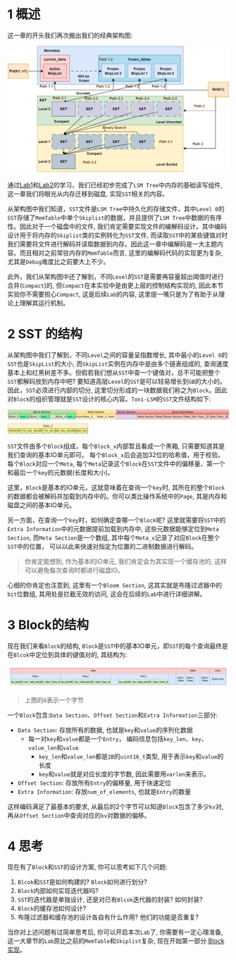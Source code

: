 # 1 概述
这一章的开头我们再次搬出我们的经典架构图:

![Fig 1](../images/intro/toni-lsm-arch.drawio.png)

通过[Lab1](../lab1/lab1-skiplist.md)和[Lab2](../lab2/lab2-memtable.md)的学习，我们已经初步完成了`LSM Tree`中内存的基础读写组件, 这一章我们将眼光从内存迁移到磁盘, 实现`SST`相关的内容。

从架构图中我们知道，`SST`文件是`LSM Tree`中持久化的存储文件，其中`Level 0`的`SST`存储了`MemTable`中单个`Skiplist`的数据，并且提供了`LSM Tree`中数据的有序性。因此对于一个磁盘中的文件, 我们肯定需要实现文件的编解码设计。其中编码设计用于将内存的`Skiplist`类的实例转化为`SST`文件, 而读取`SST`中的某些键值对时我们需要将文件进行解码并读取数据到内存。因此这一章中编解码是一大主题内容。而且相对之前常驻内存的`MemTable`而言, 这里的编解码代码的实现更为复杂, 尤其是`Debug`难度比之前要大上不少。

此外，我们从架构图中还了解到，不同`Level`的`SST`是需要再容量超出阈值时进行合并(`Compact`)的, 但`Compact`在本实验中是由更上层的控制结构实现的, 因此本节实验你不需要担心`Compact`, 这是后续`Lab`的内容, 这里提一嘴只是为了有助于从理论上理解其运行机制。

# 2 SST 的结构
从架构图中我们了解到，不同`Level`之间的容量呈指数增长, 其中最小的`Level 0`的`SST`也是`SkipList`的大小, 而`SkipList`实例在内存中是由多个链表组成的, 查询速度基本上和红黑树差不多。但假若我们想从`SST`中查一个键值对，总不可能把整个`SST`都解码放到内存中吧? 要知道高层`Level`的`SST`是可以轻易增长到`GB`的大小的。因此，`SST`必须进行内部的切分, 这里切分形成的一块数据我们称之为`Block`。因此对`Block`的组织管理就是`SST`设计的核心内容。`Toni-LSM`的`SST`文件结构如下:

![SST-Arch](../images/lab3/SST.drawio.png)

`SST`文件由多个`Block`组成，每个`Block_x`内部暂且看成一个黑箱, 只需要知道其是我们查询的基本IO单元即可。 每个`Block_x`后会追加32位的哈希值，用于校验。每个`Block`对应一个`Meta`, 每个`Meta`记录这个`Block`在`SST`文件中的偏移量、第一个和最后一个`key`的元数据(长度和大小)。

这里，`Block`是基本的IO单元，这就意味着在查询一个`key`时, 其所在的整个`Block`的数据都会被解码并加载到内存中的。你可以类比操作系统中的`Page`, 其是内存和磁盘之间的基本IO单元。

另一方面，在查询一个`key`时，如何确定查哪一个`Block`呢? 这里就需要将`SST`中的`Extra Information`中的元数据提前加载到内存中, 这些元数据能够定位到`Meta Section`, 而`Meta Section`是一个数组, 其中每个`Meta_x`记录了对应`Block`在整个`SST`中的位置， 可以以此来快速对指定为位置的二进制数据进行解码。

> 你肯定能想到, 作为基本的IO单元, 我们肯定会为其实现一个缓存池的, 这样可以避免每次查询时都进行磁盘IO。

心细的你肯定也注意到, 这里有一个`Bloom Section`, 这其实就是布隆过滤器中的`bit`位数组, 其用处是拦截无效的访问, 这会在后续的`Lab`中进行详细讲解。

# 3 Block的结构
现在我们来看`Block`的结构, `Block`是`SST`中的基本IO单元，即`SST`的每个查询最终是在`Blcok`中定位到具体的键值对的, 其结构为:

![Block](../images/lab3/Block.png)

> 上图的`B`表示一个字节

一个`Block`包含:`Data Section`、`Offset Section`和`Extra Information`三部分:
- `Data Section`: 存放所有的数据, 也就是`key`和`value`的序列化数据
  - 每一对`key`和`value`都是一个`Entry`， 编码信息包括`key_len`、`key`、`value_len`和`value`
    - `key_len`和`value_len`都是`2B`的`uint16_t`类型, 用于表示`key`和`value`的长度
    - `key`和`value`就是对应长度的字节数, 因此需要用`varlen`来表示。
- `Offset Section`: 存放所有`Entry`的偏移量, 用于快速定位
- `Extra Information`: 存放`num_of_elements`, 也就是`Entry`的数量

这样编码满足了最基本的要求, 从最后的2个字节可以知道`Block`包含了多少`kv`对, 再从`Offset Section`中查询对应的`kv`对数据的偏移。

# 4 思考
现在有了`Block`和`SST`的设计方案, 你可以思考如下几个问题:

1. `Blcok`和`SST`是如何构建的? `Block`如何进行划分?
2. `Block`内部如何实现迭代器吗? 
3. `SST`的迭代器是单独设计, 还是对已有`Blcok`迭代器的封装? 如何封装?
4. `Block`的缓存池如何设计?
5. 布隆过滤器和缓存池的设计各自有什么作用? 他们的功能是否重复?

当你对上述问题有过简单思考后, 你可以开启本次`Lab`了, 你需要有一定心理准备, 这一大章节的`Lab`原比之前的`MemTable`和`Skiplist`复杂, 现在开始第一部分 [Block 实现](./lab3.1-Block.md)。
